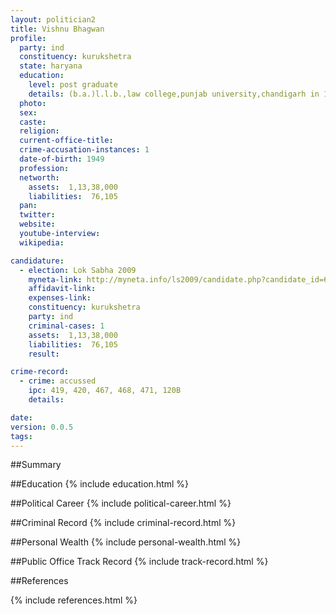 ```yaml
---
layout: politician2
title: Vishnu Bhagwan
profile: 
  party: ind
  constituency: kurukshetra
  state: haryana
  education: 
    level: post graduate
    details: (b.a.)l.l.b.,law college,punjab university,chandigarh in 1970
  photo: 
  sex: 
  caste: 
  religion: 
  current-office-title: 
  crime-accusation-instances: 1
  date-of-birth: 1949
  profession: 
  networth: 
    assets:  1,13,38,000
    liabilities:  76,105
  pan: 
  twitter: 
  website: 
  youtube-interview: 
  wikipedia: 

candidature: 
  - election: Lok Sabha 2009
    myneta-link: http://myneta.info/ls2009/candidate.php?candidate_id=6519
    affidavit-link: 
    expenses-link: 
    constituency: kurukshetra 
    party: ind
    criminal-cases: 1
    assets:  1,13,38,000
    liabilities:  76,105
    result:  

crime-record: 
  - crime: accussed
    ipc: 419, 420, 467, 468, 471, 120B
    details:    

date: 
version: 0.0.5
tags: 
---
```

##Summary


##Education
{% include education.html %}


##Political Career
{% include political-career.html %}


##Criminal Record
{% include criminal-record.html %}


##Personal Wealth
{% include personal-wealth.html %}


##Public Office Track Record
{% include track-record.html %}


##References


{% include references.html %}